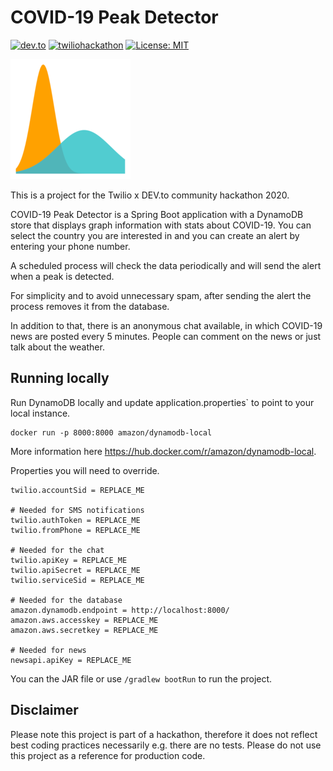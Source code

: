 # COVID-19 Peak Detector

[![dev.to](https://img.shields.io/static/v1?label=&message=DEV.to&color=blueviolet&logo=dev.to)](https://retrolog.io)
[![twiliohackathon](https://img.shields.io/static/v1?label=&message=twiliohackathon&color=black&logo=twilio)](https://retrolog.io)
[![License: MIT](https://img.shields.io/badge/License-MIT-yellow.svg)](https://opensource.org/licenses/MIT)

![logo](src/main/resources/static/images/android-icon-192x192.png)

This is a project for the Twilio x DEV.to community hackathon 2020.

COVID-19 Peak Detector is a Spring Boot application with a DynamoDB store that displays graph information with stats about COVID-19. You can select the country you are interested in and you can create an alert by entering your phone number.

A scheduled process will check the data periodically and will send the alert when a peak is detected.

For simplicity and to avoid unnecessary spam, after sending the alert the process removes it from the database.

In addition to that, there is an anonymous chat available, in which COVID-19 news are posted every 5 minutes. People can comment on the news or just talk about the weather.

## Running locally

Run DynamoDB locally and update application.properties` to point to your local instance.
```
docker run -p 8000:8000 amazon/dynamodb-local
```

More information here https://hub.docker.com/r/amazon/dynamodb-local.

Properties you will need to override.

```
twilio.accountSid = REPLACE_ME

# Needed for SMS notifications
twilio.authToken = REPLACE_ME
twilio.fromPhone = REPLACE_ME

# Needed for the chat
twilio.apiKey = REPLACE_ME
twilio.apiSecret = REPLACE_ME
twilio.serviceSid = REPLACE_ME

# Needed for the database
amazon.dynamodb.endpoint = http://localhost:8000/
amazon.aws.accesskey = REPLACE_ME
amazon.aws.secretkey = REPLACE_ME

# Needed for news
newsapi.apiKey = REPLACE_ME
```

You can the JAR file or use `/gradlew bootRun` to run the project.

## Disclaimer

Please note this project is part of a hackathon, therefore it does not reflect best coding practices necessarily e.g. there are no tests. Please do not use this project as a reference for production code.